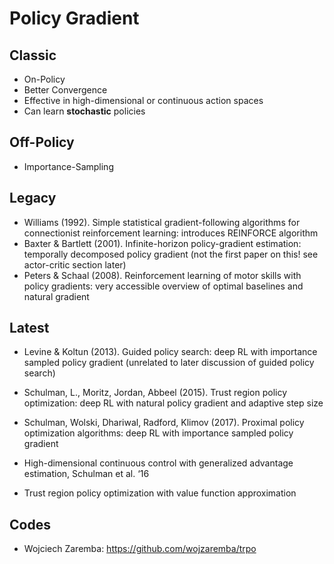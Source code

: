 # Policy Gradient

## Classic
- On-Policy
- Better Convergence
- Effective in high-dimensional or continuous action spaces
- Can learn **stochastic** policies

## Off-Policy
- Importance-Sampling

## Legacy
- Williams (1992). Simple statistical gradient-following algorithms for connectionist
reinforcement learning: introduces REINFORCE algorithm
- Baxter & Bartlett (2001). Infinite-horizon policy-gradient estimation: temporally decomposed policy gradient (not the first paper on this! see actor-critic section later)
- Peters & Schaal (2008). Reinforcement learning of motor skills with policy gradients: very accessible overview of optimal baselines and natural gradient

## Latest
- Levine & Koltun (2013). Guided policy search: deep RL with importance sampled policy
gradient (unrelated to later discussion of guided policy search)
- Schulman, L., Moritz, Jordan, Abbeel (2015). Trust region policy optimization: deep RL with natural policy gradient and adaptive step size
- Schulman, Wolski, Dhariwal, Radford, Klimov (2017). Proximal policy optimization algorithms: deep RL with importance sampled policy gradient

- High-dimensional continuous control with generalized advantage estimation, Schulman et al. ‘16
- Trust region policy optimization with value function approximation

## Codes
- Wojciech Zaremba: https://github.com/wojzaremba/trpo